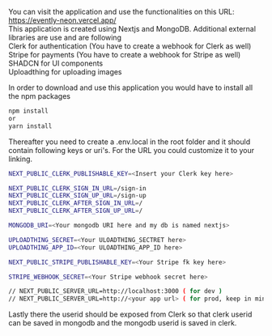You can visit the application and use the functionalities on this URL: https://evently-neon.vercel.app/     
This application is created using Nextjs and MongoDB. Additional external libraries are use and are following       
Clerk for authentication (You have to create a webhook for Clerk as well)       
Stripe for payments      (You have to create a webhook for Stripe as well)     
SHADCN for UI components       
Uploadthing for uploading images    
       
In order to download and use this application you would have to install all the npm packages 

```bash 
npm install 
or
yarn install 
```

Thereafter you need to create a .env.local in the root folder and it should contain following keys or uri's. 
For the URL you could customize it to your linking. 

```bash 
NEXT_PUBLIC_CLERK_PUBLISHABLE_KEY=<Insert your Clerk key here> 

NEXT_PUBLIC_CLERK_SIGN_IN_URL=/sign-in
NEXT_PUBLIC_CLERK_SIGN_UP_URL=/sign-up
NEXT_PUBLIC_CLERK_AFTER_SIGN_IN_URL=/
NEXT_PUBLIC_CLERK_AFTER_SIGN_UP_URL=/

MONGODB_URI=<Your mongodb URI here and my db is named nextjs>  

UPLOADTHING_SECRET=<Your ULOADTHING_SECTRET here>  
UPLOADTHING_APP_ID=<Your ULOADTHING_APP_ID here>

NEXT_PUBLIC_STRIPE_PUBLISHABLE_KEY=<Your Stripe fk key here>

STRIPE_WEBHOOK_SECRET=<Your Stripe webhook secret here>

// NEXT_PUBLIC_SERVER_URL=http://localhost:3000 ( for dev )
// NEXT_PUBLIC_SERVER_URL=http://<your app url> ( for prod, keep in mind if you are using https then add the 's' after http  )

```

Lastly there the userid should be exposed from Clerk so that clerk userid can be saved in mongodb and the mongodb userid is saved in clerk. 
